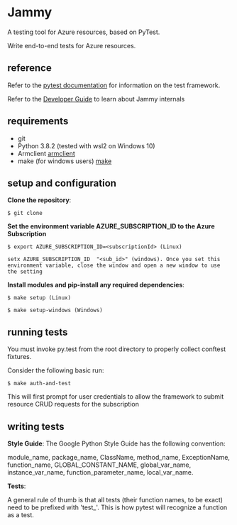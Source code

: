 # Jammy
A testing tool for Azure resources, based on PyTest.

Write end-to-end tests for Azure resources.

## reference

Refer to the [pytest documentation](https://pytest.org) for information on the test framework.

Refer to the [Developer Guide](DEVELOPER.md) to learn about Jammy internals

## requirements
* git
* Python 3.8.2 (tested with wsl2 on Windows 10)
* Armclient [armclient](https://github.com/projectkudu/ARMClient)
* make (for windows users) [make](https://chocolatey.org/packages/make)

## setup and configuration
**Clone the repository**:
```
$ git clone
```

**Set the environment variable AZURE_SUBSCRIPTION_ID to the Azure Subscription**
```
$ export AZURE_SUBSCRIPTION_ID=<subscriptionId> (Linux)
```

```
setx AZURE_SUBSCRIPTION_ID  "<sub_id>" (windows). Once you set this environment variable, close the window and open a new window to use the setting
```
**Install modules and pip-install any required dependencies**:
```
$ make setup (Linux)
```

```
$ make setup-windows (Windows)
```
## running tests
You must invoke py.test from the root directory to properly collect conftest fixtures.

Consider the following basic run:
```
$ make auth-and-test
```
This will first prompt for user credentials to allow the framework to submit resource CRUD requests for the subscription

## writing tests

**Style Guide**:
The Google Python Style Guide has the following convention:

module_name, package_name, ClassName, method_name, ExceptionName, function_name, GLOBAL_CONSTANT_NAME, global_var_name, instance_var_name, function_parameter_name, local_var_name.

**Tests**:

A general rule of thumb is that all tests (their function names, to be exact) need to be prefixed with 'test_'. This is how pytest will recognize a function as a test.
